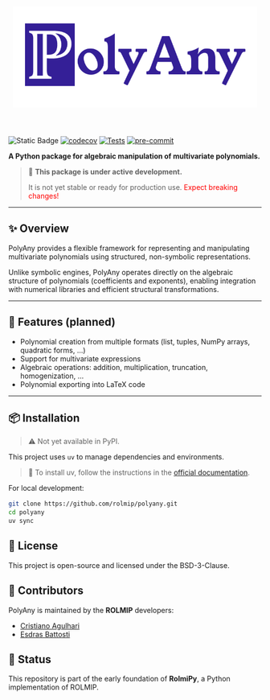 <h1 align="center">
<img src="docs/assets/polyany_logo.png" alt="PolyAny Logo" height="200">
</h1><br>

![Static Badge](https://img.shields.io/badge/status-pre--alpha-orange)
[![codecov](https://codecov.io/gh/rolmip/polyany/graph/badge.svg?token=XMNXDY6AZ7)](https://codecov.io/gh/rolmip/polyany)
[![Tests](https://github.com/rolmip/polyany/actions/workflows/tests.yml/badge.svg)](https://github.com/rolmip/polyany/actions/workflows/tests.yml)
[![pre-commit](https://img.shields.io/badge/pre--commit-enabled-brightgreen?logo=pre-commit)](https://github.com/pre-commit/pre-commit)

**A Python package for algebraic manipulation of multivariate polynomials.**

> 🚧 **This package is under active development.**
>
> It is not yet stable or ready for production use. <span style="color:red">Expect breaking changes!</span>

---

## ✨ Overview

PolyAny provides a flexible framework for representing and manipulating multivariate polynomials using structured, non-symbolic representations.

Unlike symbolic engines, PolyAny operates directly on the algebraic structure of polynomials (coefficients and exponents), enabling integration with numerical libraries and efficient structural transformations.

---

## 🔧 Features (planned)

- Polynomial creation from multiple formats (list, tuples, NumPy arrays, quadratic forms, ...)
- Support for multivariate expressions
- Algebraic operations: addition, multiplication, truncation, homogenization, ...
- Polynomial exporting into LaTeX code

---

## 📦 Installation

> ⚠️ Not yet available in PyPI.

This project uses `uv` to manage dependencies and environments.

> 🚀 To install uv, follow the instructions in the [official documentation](https://docs.astral.sh/uv/getting-started/installation/).

For local development:

```bash
git clone https://github.com/rolmip/polyany.git
cd polyany
uv sync
```

## 📄 License

This project is open-source and licensed under the BSD-3-Clause.

## 👥 Contributors

PolyAny is maintained by the **ROLMIP** developers:

* [Cristiano Agulhari](mailto:agulhari@utfpr.edu.br)
* [Esdras Battosti](mailto:esdras.2019@alunos.utfpr.edu.br)

## 🧪 Status

This repository is part of the early foundation of **RolmiPy**, a Python implementation of ROLMIP.
